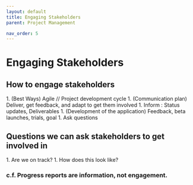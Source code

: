 ```yaml
---
layout: default
title: Engaging Stakeholders
parent: Project Management

nav_order: 5
---
```


# Engaging Stakeholders

## How to engage stakeholders
<div class="code-example" markdown="1">
1. (Best Ways) Agile // Project development cycle 
1. (Communication plan) Deliver, get feedback, and adapt to get them involved
1. Inform : Status updates, Deliverables
1. (Development of the application) Feedback, beta launches, trials, goal
1. Ask questions
</div>

## Questions we can ask stakeholders to get involved in 
<div class="code-example" markdown="1">
1. Are we on track? 
1. How does this look like? 
</div>

### c.f. Progress reports are information, not engagement.
